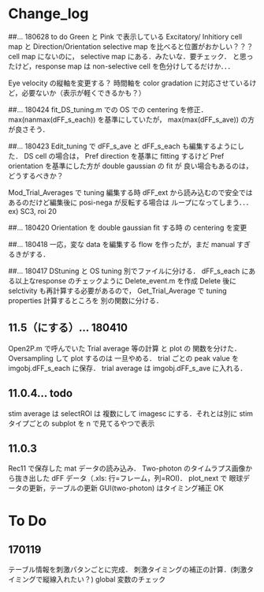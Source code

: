 # Change_log
##... 180628 to do
Green と Pink で表示している Excitatory/ Inhitiory cell map と
Direction/Orientation selective map を比べると位置がおかしい？？？ 
cell map にないのに， selective map にある．みたいな．要チェック．
と思ったけど，response map は non-selective cell を色分けしてるだけか．．．

Eye velocity の縦軸を変更する？
時間軸を color gradation に対応させているけど，必要ないか（表示が軽くできるかも？）


##... 180424
fit_DS_tuning.m での OS での centering を修正．
max(nanmax(dFF_s_each)) を基準にしていたが， max(max(dFF_s_ave)) の方が良さそう．

##... 180423
Edit_tuning で dFF_s_ave と dFF_s_each も編集するようにした．
DS cell の場合は， Pref direction を基準に fitting するけど
Pref orientation を基準にした方が double gaussian の fit が
良い場合もあるのは，どうするべきか？

Mod_Trial_Averages で tuning 編集する時
dFF_ext から読み込むので安全ではあるのだけど編集後に posi-nega が反転する場合は
ループになってしまう．．．ex) SC3, roi 20


##... 180420
Orientation を double gaussian fit する時 の centering を変更

##... 180418
一応，変な data を編集する flow を作ったが，まだ manual すぎるきがする．

##... 180417
DStuning と OS tuning 別でファイルに分ける．
dFF_s_each にある以上なresponse のチェックように Delete_event.m を作成
Delete 後に selctivity も再計算する必要があるので， Get_Trial_Average で tuning properties
計算するところを 別の関数に分ける．

## 11.5（にする）... 180410
Open2P.m で呼んでいた Trial average 等の計算 と plot の 関数を分けた．
Oversampling して plot するのは 一旦やめる．
trial ごとの peak value を imgobj.dFF_s_each に保存．
trial average は imgobj.dFF_s_ave に入れる．

## 11.0.4... todo
stim average は selectROI は 複数にして imagesc にする．それとは別に
stim タイプごとの subplot を n で見てるやつで表示

## 11.0.3
Rec11 で保存した mat データの読み込み．
Two-photon のタイムラプス画像から抜き出した dFF データ（.xls: 行=フレーム，列=ROI)．
plot_next で 眼球データの更新，テーブルの更新
GUI(two-photon) はタイミング補正 OK

# To Do
## 170119
テーブル情報を刺激パタンごとに完成．
刺激タイミングの補正の計算．(刺激タイミングで縦線入れたい？)
global 変数のチェック



